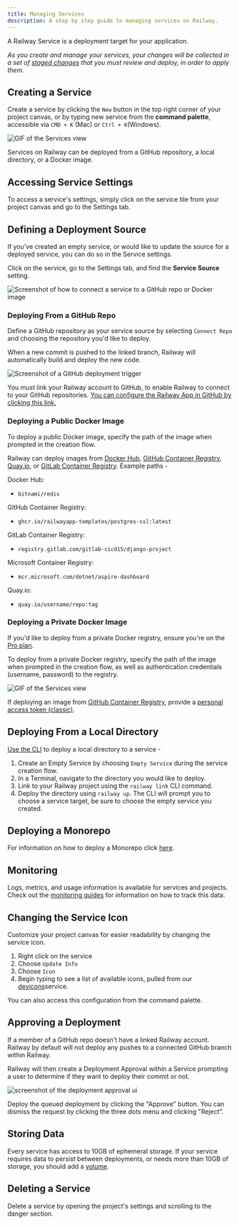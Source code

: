 ```yaml
---
title: Managing Services
description: A step by step guide to managing services on Railway.
---
```


A Railway Service is a deployment target for your application.

_As you create and manage your services, your changes will be collected in a set of [staged changes](/guides/staged-changes) that you must review and deploy, in order to apply them._

## Creating a Service

Create a service by clicking the `New` button in the top right corner of your project canvas, or by typing new service from the **command palette**, accessible via `CMD + K` (Mac) or `Ctrl + K`(Windows).

<Image src="https://res.cloudinary.com/railway/image/upload/v1656640995/docs/CleanShot_2022-06-30_at_18.17.31_cl0wlr.gif"
alt="GIF of the Services view"
layout="responsive"
width={370} height={300} quality={100} />

Services on Railway can be deployed from a GitHub repository, a local directory, or a Docker image.

## Accessing Service Settings

To access a service's settings, simply click on the service tile from your project canvas and go to the Settings tab.

## Defining a Deployment Source

If you've created an empty service, or would like to update the source for a deployed service, you can do so in the Service settings.

Click on the service, go to the Settings tab, and find the **Service Source** setting.

<Image
src="https://res.cloudinary.com/railway/image/upload/v1743121798/docs/deployment-source_sir4mo.png"
alt="Screenshot of how to connect a service to a GitHub repo or Docker image"
layout="responsive"
width={1200} height={421} quality={80} />

### Deploying From a GitHub Repo

Define a GitHub repository as your service source by selecting `Connect Repo` and choosing the repository you'd like to deploy.

When a new commit is pushed to the linked branch, Railway will automatically build and deploy the new code.

<Image
src="https://res.cloudinary.com/railway/image/upload/v1743121857/docs/github-repo_z8qkst.png"
alt="Screenshot of a GitHub deployment trigger"
layout="responsive"
width={1200} height={371} quality={80} />

You must link your Railway account to GitHub, to enable Railway to connect to your GitHub repositories. <a href="https://github.com/apps/railway-app/installations/new" target="_blank">You can configure the Railway App in GitHub by clicking this link.</a>

### Deploying a Public Docker Image

To deploy a public Docker image, specify the path of the image when prompted in the creation flow.

Railway can deploy images from <a href="https://hub.docker.com/" target="_blank">Docker Hub</a>, <a href="https://docs.github.com/en/packages/working-with-a-github-packages-registry/working-with-the-container-registry" target="_blank">GitHub Container Registry</a>, <a href="https://quay.io/" target="_blank">Quay.io</a>, or <a href="https://docs.gitlab.com/ee/user/packages/container_registry/">GitLab Container Registry</a>. Example paths -

Docker Hub:

- `bitnami/redis`

GitHub Container Registry:

- `ghcr.io/railwayapp-templates/postgres-ssl:latest`

GitLab Container Registry:

- `registry.gitlab.com/gitlab-cicd15/django-project`

Microsoft Container Registry:

- `mcr.microsoft.com/dotnet/aspire-dashboard`

Quay.io:

- `quay.io/username/repo:tag`

### Deploying a Private Docker Image

If you'd like to deploy from a private Docker registry, ensure you're on the [Pro plan](pricing/plans#plans).

To deploy from a private Docker registry, specify the path of the image when prompted in the creation flow, as well as authentication credentials (username, password) to the registry.

<Image src="https://res.cloudinary.com/railway/image/upload/v1722896145/docs/CleanShot_2024-08-05_at_17.12.55_2x_xi38sx.png"
alt="GIF of the Services view"
layout="intrinsic"
width={370} height={280} quality={100} />

If deploying an image from <a href="https://docs.github.com/en/packages/working-with-a-github-packages-registry/working-with-the-container-registry" target="_blank">GitHub Container Registry</a>, provide a <a href="https://docs.github.com/en/packages/working-with-a-github-packages-registry/working-with-the-container-registry#authenticating-to-the-container-registry" target="_blank">personal access token (classic)</a>.

## Deploying From a Local Directory

[Use the CLI](/guides/cli) to deploy a local directory to a service -

1. Create an Empty Service by choosing `Empty Service` during the service creation flow.
2. In a Terminal, navigate to the directory you would like to deploy.
3. Link to your Railway project using the `railway link` CLI command.
4. Deploy the directory using `railway up`. The CLI will prompt you to choose a service target, be sure to choose the empty service you created.

## Deploying a Monorepo

For information on how to deploy a Monorepo click [here](/guides/monorepo).

## Monitoring

Logs, metrics, and usage information is available for services and projects. Check out the [monitoring guides](/guides/monitoring) for information on how to track this data.

## Changing the Service Icon

Customize your project canvas for easier readability by changing the service icon.

1. Right click on the service
2. Choose `Update Info`
3. Choose `Icon`
4. Begin typing to see a list of available icons, pulled from our <a href="https://devicons.railway.com/" target="_blank">devicons</a>service.

You can also access this configuration from the command palette.

## Approving a Deployment

If a member of a GitHub repo doesn't have a linked Railway account. Railway by default will not deploy any pushes to a connected GitHub branch within Railway.

Railway will then create a Deployment Approval within a Service prompting a user to determine if they want to deploy their commit or not.

<Image src="https://res.cloudinary.com/railway/image/upload/v1724222405/CleanShot_2024-08-21_at_02.38.25_2x_vxurvb.png"
alt="screenshot of the deployment approval ui"
layout="responsive"
width={874} height={302} quality={100} />

Deploy the queued deployment by clicking the "Approve" button. You can dismiss the request by clicking the three dots menu and clicking "Reject".

## Storing Data

Every service has access to 10GB of ephemeral storage. If your service requires data to persist between deployments, or needs more than 10GB of storage, you should add a [volume](/guides/volumes).

## Deleting a Service

Delete a service by opening the project's settings and scrolling to the danger section.
